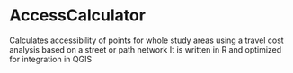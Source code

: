 # AccessCalculator
Calculates accessibility of points for whole study areas using a travel cost analysis based on a street or path network
It is written in R and optimized for integration in QGIS
